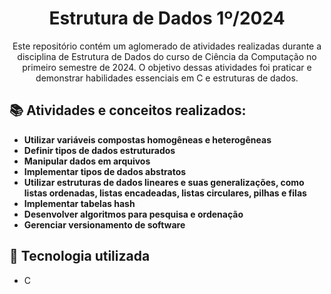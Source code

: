 <h1 align="center"> Estrutura de Dados 1º/2024 </h1>
<p align="center"> Este repositório contém um aglomerado de atividades realizadas durante a disciplina de Estrutura de Dados do curso de Ciência da Computação no primeiro semestre de 2024. O objetivo dessas atividades foi praticar e demonstrar habilidades essenciais em C e estruturas de dados. </p>

## 📚 Atividades e conceitos realizados:
- **Utilizar variáveis compostas homogêneas e heterogêneas**
- **Definir tipos de dados estruturados**
- **Manipular dados em arquivos**
- **Implementar tipos de dados abstratos**
- **Utilizar estruturas de dados lineares e suas generalizações, como listas ordenadas, listas encadeadas, listas circulares, pilhas e filas**
- **Implementar tabelas hash**
- **Desenvolver algoritmos para pesquisa e ordenação**
- **Gerenciar versionamento de software**

## 🚀 Tecnologia utilizada
- C
